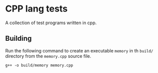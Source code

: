 # CPP lang tests

A collection of test programs written in cpp.

## Building

Run the following command to create an executable `memory` in th `build/` directory from the `memory.cpp` source file.

`g++ -o build/memory memory.cpp`
